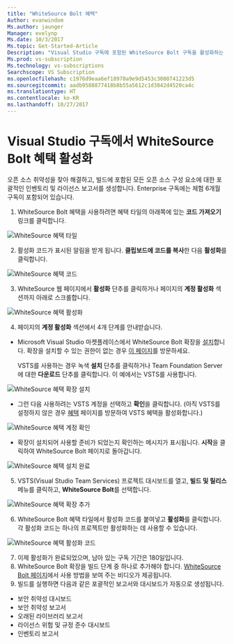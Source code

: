 ```yaml
---
title: "WhiteSource Bolt 혜택"
Author: evanwindom
Ms.author: jaunger
Manager: evelynp
Ms.date: 10/3/2017
Ms.topic: Get-Started-Article
Description: "Visual Studio 구독에 포함된 WhiteSource Bolt 구독을 활성화하는 방법을 알아봅니다."
Ms.prod: vs-subscription
Ms.technology: vs-subscriptions
Searchscope: VS Subscription
ms.openlocfilehash: c1976d9eaa6ef18978a9e9d5453c3080741223d5
ms.sourcegitcommit: aadb9588877418b8b55a5612c1d3842d4520ca4c
ms.translationtype: HT
ms.contentlocale: ko-KR
ms.lasthandoff: 10/27/2017
---
```

#  <a name="activating-the-whitesource-bolt-benefit-in-visual-studio-subscriptions"></a>Visual Studio 구독에서 WhiteSource Bolt 혜택 활성화

오픈 소스 취약성을 찾아 해결하고, 빌드에 포함된 모든 오픈 소스 구성 요소에 대한 포괄적인 인벤토리 및 라이선스 보고서를 생성합니다.  Enterprise 구독에는 체험 6개월 구독이 포함되어 있습니다. 

1.  WhiteSource Bolt 혜택을 사용하려면 혜택 타일의 아래쪽에 있는 **코드 가져오기** 링크를 클릭합니다.    

![WhiteSource 혜택 타일](_img\vs-whitesource\vs-whitesource-tile.png)

2.  활성화 코드가 표시된 알림을 받게 됩니다.  **클립보드에 코드를 복사**한 다음 **활성화**를 클릭합니다. 

![WhiteSource 혜택 코드 ](_img\vs-whitesource\vs-whitesource-code.png)

3.  WhiteSource 웹 페이지에서 **활성화** 단추를 클릭하거나 페이지의 **계정 활성화** 섹션까지 아래로 스크롤합니다.  

![WhiteSource 혜택 활성화](_img\vs-whitesource\vs-whitesource-activate-page-cropped.png)

4.  페이지의 **계정 활성화** 섹션에서 4개 단계를 안내받습니다.
- Microsoft Visual Studio 마켓플레이스에서 WhiteSource Bolt 확장을 [설치](https://marketplace.visualstudio.com/items?itemName=whitesource.ws-bolt)합니다. 확장을 설치할 수 있는 권한이 없는 경우 [이 페이지](https://www.visualstudio.com/en-us/docs/marketplace/get-vsts-extensions#request)를 방문하세요.

    VSTS를 사용하는 경우 녹색 **설치** 단추를 클릭하거나 Team Foundation Server에 대한 **다운로드** 단추를 클릭합니다.  이 예에서는 VSTS를 사용합니다. 

![WhiteSource 혜택 확장 설치](_img\vs-whitesource\vs-whitesource-download-install.png)

- 그런 다음 사용하려는 VSTS 계정을 선택하고 **확인**을 클릭합니다.  (아직 VSTS를 설정하지 않은 경우 [혜택](https://my.visualstudio.com/benefits) 페이지를 방문하여 VSTS 혜택을 활성화합니다.)

![WhiteSource 혜택 계정 확인](_img\vs-whitesource\vs-whitesource-confirm-account.png)

- 확장이 설치되어 사용할 준비가 되었는지 확인하는 메시지가 표시됩니다.  **시작**을 클릭하여 WhiteSource Bolt 페이지로 돌아갑니다.  

![WhiteSource 혜택 설치 완료](_img\vs-whitesource\vs-whitesource-install-complete.png)

5.  VSTS(Visual Studio Team Services) 프로젝트 대시보드를 열고, **빌드 및 릴리스** 메뉴를 클릭하고, **WhiteSource Bolt**를 선택합니다.

![WhiteSource 혜택 확장 추가](_img\vs-whitesource\vs-whitesource-installed-cropped.png)

6. WhiteSource Bolt 혜택 타일에서 활성화 코드를 붙여넣고 **활성화**를 클릭합니다. 각 활성화 코드는 하나의 프로젝트만 활성화하는 데 사용할 수 있습니다. 

![WhiteSource 혜택 활성화 코드](_img\vs-whitesource\vs-whitesource-activate-code-cropped.png)

7.  이제 활성화가 완료되었으며, 남아 있는 구독 기간은 180일입니다. 
8.  WhiteSource Bolt 확장을 빌드 단계 중 하나로 추가해야 합니다.  [WhiteSource Bolt 페이지](https://www.whitesourcesoftware.com/whitesource_bolt_visualstudio_2017/#activate)에서 사용 방법을 보여 주는 비디오가 제공됩니다.  
9. 빌드를 실행하면 다음과 같은 포괄적인 보고서와 대시보드가 자동으로 생성됩니다.
- 보안 취약성 대시보드
- 보안 취약성 보고서
- 오래된 라이브러리 보고서
- 라이선스 위험 및 규정 준수 대시보드
- 인벤토리 보고서
